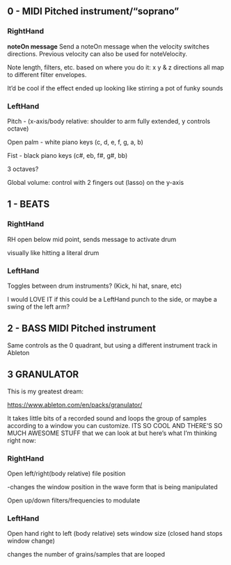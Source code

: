 ## 0 - MIDI Pitched instrument/“soprano”

### RightHand 
**noteOn message** Send a noteOn message when the velocity switches directions. Previous velocity can also be used for noteVelocity.

Note length, filters, etc. based on where you do it: x y & z directions all map to different filter envelopes.

It’d be cool if the effect ended up looking like stirring a pot of funky sounds

### LeftHand
Pitch - (x-axis/body relative: shoulder to arm fully extended, y controls octave)

Open palm - white piano keys (c, d, e, f, g, a, b)

Fist - black piano keys (c#, eb, f#, g#, bb)

3 octaves?

Global volume: control with 2 fingers out (lasso) on the y-axis

## 1 - BEATS

### RightHand
RH open below mid point, sends message to activate drum

visually like hitting a literal drum
### LeftHand
Toggles between drum instruments? (Kick, hi hat, snare, etc)

I would LOVE IT if this could be a LeftHand punch to the side, or maybe a swing of the left arm?

## 2 - BASS MIDI Pitched instrument

Same controls as the 0 quadrant, but using a different instrument track in Ableton

## 3 GRANULATOR

This is my greatest dream: 

https://www.ableton.com/en/packs/granulator/

It takes little bits of a recorded sound and loops the group of samples according to a window you can customize. ITS SO COOL AND THERE’S SO MUCH AWESOME STUFF that we can look at but here’s what I’m thinking right now:

### RightHand
Open left/right(body relative) file position

-changes the window position in the wave form that is being manipulated 

Open up/down filters/frequencies to modulate
### LeftHand
Open hand right to left (body relative) sets window size (closed hand stops window change)

changes the number of grains/samples that are looped
